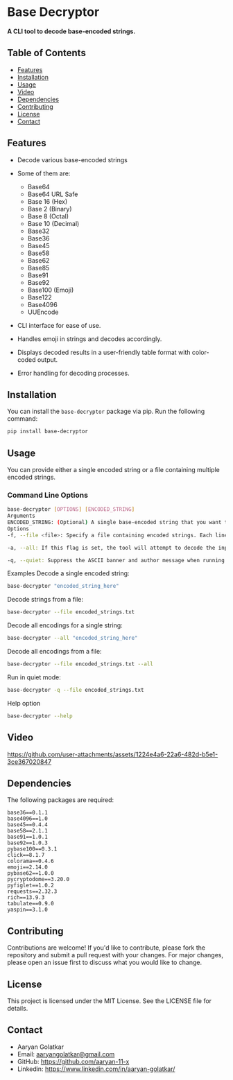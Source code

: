 # Base Decryptor

**A CLI tool to decode base-encoded strings.**

## Table of Contents
- [Features](#features)
- [Installation](#installation)
- [Usage](#usage)
- [Video](#video)
- [Dependencies](#dependencies)
- [Contributing](#contributing)
- [License](#license)
- [Contact](#contact)


## Features
- Decode various base-encoded strings
- Some of them are:
  - Base64
  - Base64 URL Safe
  - Base 16 (Hex)
  - Base 2 (Binary)
  - Base 8 (Octal)
  - Base 10 (Decimal)
  - Base32
  - Base36
  - Base45
  - Base58
  - Base62
  - Base85
  - Base91
  - Base92
  - Base100 (Emoji)
  - Base122
  - Base4096
  - UUEncode

- CLI interface for ease of use.
- Handles emoji in strings and decodes accordingly.
- Displays decoded results in a user-friendly table format with color-coded output.
- Error handling for decoding processes.

## Installation

You can install the `base-decryptor` package via pip. Run the following command:

```bash
pip install base-decryptor
```

## Usage

You can provide either a single encoded string or a file containing multiple encoded strings.

### Command Line Options

```bash
base-decryptor [OPTIONS] [ENCODED_STRING]
Arguments
ENCODED_STRING: (Optional) A single base-encoded string that you want to decode.
Options
-f, --file <file>: Specify a file containing encoded strings. Each line in the file will be processed for decoding.

-a, --all: If this flag is set, the tool will attempt to decode the input using all supported encoding methods (Base36, Base45, Base58, Base91, Base92, Base100).

-q, --quiet: Suppress the ASCII banner and author message when running the tool.
```
Examples
Decode a single encoded string:

```bash
base-decryptor "encoded_string_here"
```
Decode strings from a file:
```bash
base-decryptor --file encoded_strings.txt
```
Decode all encodings for a single string:
```bash
base-decryptor --all "encoded_string_here"
```

Decode all encodings from a file:
```bash
base-decryptor --file encoded_strings.txt --all
```
Run in quiet mode:
```bash
base-decryptor -q --file encoded_strings.txt
```

Help option
```bash
base-decryptor --help
```


## Video


https://github.com/user-attachments/assets/1224e4a6-22a6-482d-b5e1-3ce367020847



## Dependencies
The following packages are required:
```
base36==0.1.1
base4096==1.0
base45==0.4.4
base58==2.1.1
base91==1.0.1
base92==1.0.3
pybase100==0.3.1
click==8.1.7
colorama==0.4.6
emoji==2.14.0
pybase62==1.0.0
pycryptodome==3.20.0
pyfiglet==1.0.2
requests==2.32.3
rich==13.9.3
tabulate==0.9.0
yaspin==3.1.0
```

## Contributing
Contributions are welcome! If you'd like to contribute, please fork the repository and submit a pull request with your changes. For major changes, please open an issue first to discuss what you would like to change.


## License
This project is licensed under the MIT License. See the LICENSE file for details.


## Contact
- Aaryan Golatkar
- Email: aaryangolatkar@gmail.com
- GitHub: https://github.com/aaryan-11-x
- Linkedin: https://www.linkedin.com/in/aaryan-golatkar/
